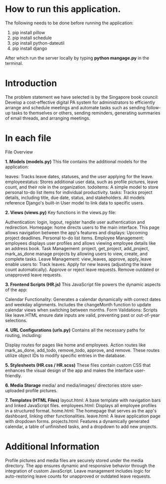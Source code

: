 # How to run this application.
The following needs to be done before running the application:
1. pip install pillow
2. pip install schedule
3. pip install python-dateutil
4. pip install django

After which run the server locally by typing **python mangage.py** in the terminal.


# Introduction
The problem statement we have selected is by the Singapore book council: Develop a cost-effective digital PA system for administrators to efficiently arrange and schedule meetings and automate tasks such as sending follow-up tasks to themselves or others, sending reminders, generating summaries of email threads, and arranging meetings.

# In each file
File Overview

**1. Models (models.py)**
This file contains the additional models for the application:

leaves: Tracks leave dates, statuses, and the user applying for the leave.
employeestatus: Stores additional user data, such as profile pictures, leave count, and their role in the organization.
todoitems: A simple model to store personal to-do list items for individual productivity.
tasks: Tracks project details, including title, due date, status, and stakeholders.
All models reference Django's built-in User model to link data to specific users.

**2. Views (views.py)**
Key functions in the views.py file:

Authentication:
login, logout, register handle user authentication and redirection.
Homepage:
home directs users to the main interface. This page allows navigation between the app's features and displays:
Upcoming project deadlines.
Personal to-do list items.
Employee Management:
employees displays user profiles and allows viewing employee details like an address book.
Task Management:
project, get_project, add_project, mark_as_done manage projects by allowing users to view, create, and complete tasks.
Leave Management:
view_leaves, approve, apply_leave enable users to:
Track leaves.
Apply for new leaves (adjusting the leave count automatically).
Approve or reject leave requests.
Remove outdated or unapproved leave requests.

**3. Frontend Scripts (HR.js)**
This JavaScript file powers the dynamic aspects of the app:

Calendar Functionality:
Generates a calendar dynamically with correct dates and weekday alignments.
Includes the changeMonth function to update calendar views when switching between months.
Form Validations:
Scripts like leave.HTML ensure date inputs are valid, preventing past or out-of-year selections.

**4. URL Configurations (urls.py)**
Contains all the necessary paths for routing, including:

Display routes for pages like home and employees.
Action routes like mark_as_done, add_todo, remove_todo, approve, and remove. These routes utilize object IDs to modify specific entries in the database.

**5. Stylesheets (HR.css / HR.scss)**
These files contain custom CSS that enhances the visual design of the app and makes the interface user-friendly.

**6. Media Storage**
media/ and media/images/ directories store user-uploaded profile pictures.

**7. Templates (HTML Files)**
layout.html:
A base template with navigation bars and linked JavaScript files.
employees.html:
Displays all employee profiles in a structured format.
home.html:
The homepage that serves as the app's dashboard, linking other functionalities.
leave.html:
A leave application page with dropdown forms.
projects.html:
Features a dynamically generated calendar, a table of unfinished tasks, and a dropdown to add new projects.

# Additional Information
Profile pictures and media files are securely stored under the media directory.
The app ensures dynamic and responsive behavior through the integration of custom JavaScript.
Leave management includes logic for auto-restoring leave counts for unapproved or outdated leave requests.
